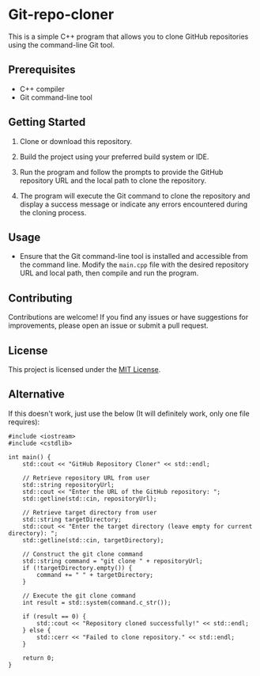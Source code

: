 # Git-repo-cloner

This is a simple C++ program that allows you to clone GitHub repositories using the command-line Git tool.

## Prerequisites

- C++ compiler
- Git command-line tool

## Getting Started

1. Clone or download this repository.

2. Build the project using your preferred build system or IDE.

3. Run the program and follow the prompts to provide the GitHub repository URL and the local path to clone the repository.

4. The program will execute the Git command to clone the repository and display a success message or indicate any errors encountered during the cloning process.

## Usage

- Ensure that the Git command-line tool is installed and accessible from the command line. Modify the `main.cpp` file with the desired repository URL and local path, then compile and run the program.

## Contributing

Contributions are welcome! If you find any issues or have suggestions for improvements, please open an issue or submit a pull request.

## License

This project is licensed under the [MIT License](LICENSE).

## Alternative

If this doesn't work, just use the below (It will definitely work, only one file requires):

```
#include <iostream>
#include <cstdlib>

int main() {
    std::cout << "GitHub Repository Cloner" << std::endl;

    // Retrieve repository URL from user
    std::string repositoryUrl;
    std::cout << "Enter the URL of the GitHub repository: ";
    std::getline(std::cin, repositoryUrl);

    // Retrieve target directory from user
    std::string targetDirectory;
    std::cout << "Enter the target directory (leave empty for current directory): ";
    std::getline(std::cin, targetDirectory);

    // Construct the git clone command
    std::string command = "git clone " + repositoryUrl;
    if (!targetDirectory.empty()) {
        command += " " + targetDirectory;
    }

    // Execute the git clone command
    int result = std::system(command.c_str());

    if (result == 0) {
        std::cout << "Repository cloned successfully!" << std::endl;
    } else {
        std::cerr << "Failed to clone repository." << std::endl;
    }

    return 0;
}
```
